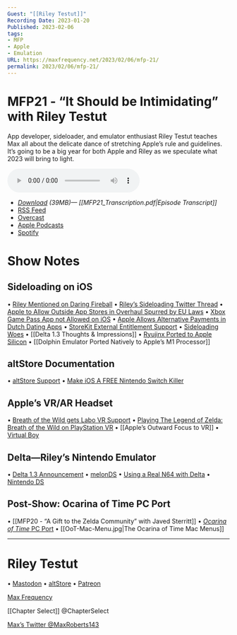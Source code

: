 ```yaml
---
Guest: "[[Riley Testut]]"
Recording Date: 2023-01-20
Published: 2023-02-06
tags:
- MFP
- Apple
- Emulation
URL: https://maxfrequency.net/2023/02/06/mfp-21/
permalink: 2023/02/06/mfp-21/
---
```

# MFP21 - “It Should be Intimidating” with Riley Testut

App developer, sideloader, and emulator enthusiast Riley Testut teaches Max all about the delicate dance of stretching Apple’s rule and guidelines. It’s going to be a big year for both Apple and Riley as we speculate what 2023 will bring to light.

<audio controls>
<source src="https://traffic.libsyn.com/maxfrequency/MF21_Final.mp3">
</audio>

- *[Download](https://traffic.libsyn.com/maxfrequency/MF21_Final.mp3) (39MB)— [[MFP21_Transcription.pdf|Episode Transcript]]*
- [RSS Feed](https://maxfrequency.libsyn.com/rss)
- [Overcast](https://overcast.fm/itunes1557043396)
- [Apple Podcasts](https://podcasts.apple.com/us/podcast/the-max-frequency-podcast/id1557043396)
- [Spotify](https://open.spotify.com/show/3W1LwBNmhZ6s5QmQViWXKn)

# Show Notes
## Sideloading on iOS

• [Riley Mentioned on Daring Fireball](https://daringfireball.net/2022/12/third_party_app_store_forest)
• [Riley’s Sideloading Twitter Thread](https://twitter.com/rileytestut/status/1602803031984279552)
• [Apple to Allow Outside App Stores in Overhaul Spurred by EU Laws](https://www.bloomberg.com/news/articles/2022-12-13/will-apple-allow-users-to-install-third-party-app-stores-sideload-in-europe#xj4y7vzkg)
• [Xbox Game Pass App not Allowed on iOS](https://toucharcade.com/2020/08/06/apples-statement-regarding-xcloud-on-ios/)
• [Apple Allows Alternative Payments in Dutch Dating Apps](https://www.theverge.com/2022/3/30/23003571/apple-app-store-netherlands-acm-alternate-payment-systems-binaries-ios)
• [StoreKit External Entitlement Support](https://developer.apple.com/support/storekit-external-entitlement/)
• [Sideloading Woes](https://maxfrequency.net/2022/12/07/sideloading-woes/)
• [[Delta 1.3 Thoughts & Impressions]]
• [Ryujinx Ported to Apple Silicon](https://blog.ryujinx.org/the-impossible-port-macos/)
• [[Dolphin Emulator Ported Natively to Apple’s M1 Processor]]
## altStore Documentation

• [altStore Support](https://faq.altstore.io/)
• [Make iOS A FREE Nintendo Switch Killer](https://youtu.be/Kztd8S0nzVw)
## Apple’s VR/AR Headset 

• [Breath of the Wild gets Labo VR Support](https://www.videogameschronicle.com/news/zelda-breath-of-the-wild-and-mario-odyssey-getting-labo-vr-support/)
• [Playing The Legend of Zelda: Breath of the Wild on PlayStation VR](https://youtu.be/A6Xg8GPJmqs)
• [[Apple’s Outward Focus to VR]]
• [Virtual Boy](https://en.wikipedia.org/wiki/Virtual_Boy)
## Delta—Riley’s Nintendo Emulator

• [Delta 1.3 Announcement](http://rileytestut.com/blog/2021/04/21/delta-1-3-ds-for-everyone/)
• [melonDS](https://melonds.kuribo64.net/)
• [Using a Real N64 with Delta](https://twitter.com/MaxRoberts143/status/1426222845764505600)
• [Nintendo DS](https://en.wikipedia.org/wiki/Nintendo_DS)
## Post-Show: Ocarina of Time PC Port

• [[MFP20 - “A Gift to the Zelda Community” with Javed Sterritt]]
• [*Ocarina of Time* PC Port](https://www.videogameschronicle.com/news/zelda-ocarina-of-time-pc-port/)
• [[OoT-Mac-Menu.jpg|The Ocarina of Time Mac Menus]]

---
# Riley Testut
• [Mastodon](https://mastodon.social/@rileytestut)
• [altStore](https://altstore.io/)
• [Patreon](https://www.patreon.com/rileyshane)

[Max Frequency](https://www.maxfrequency.net/)

[[Chapter Select]] @ChapterSelect

[Max’s Twitter @MaxRoberts143](https://www.twitter.com/MaxRoberts143)